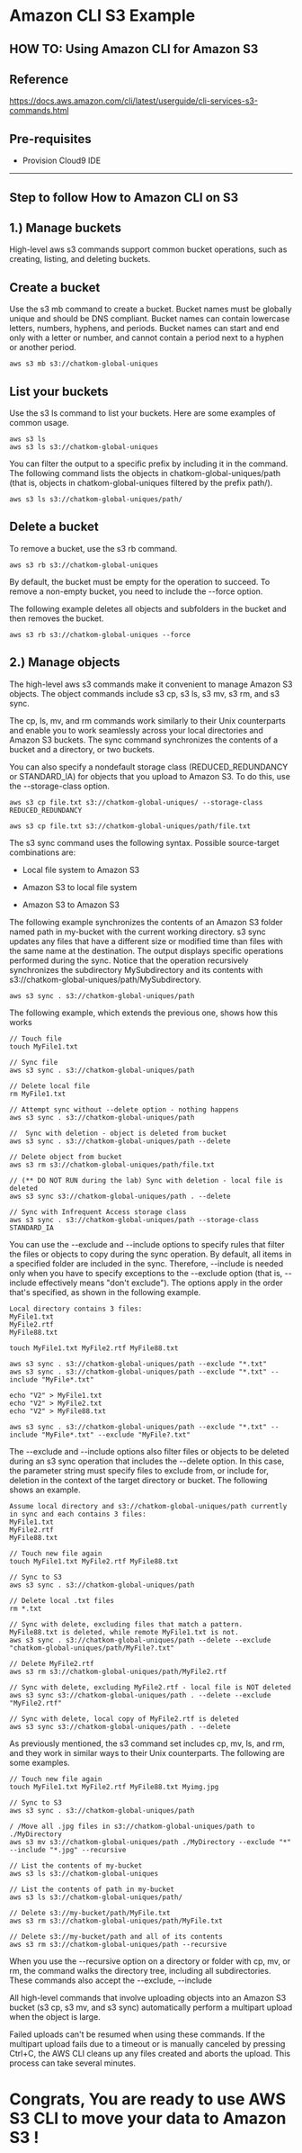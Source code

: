 # Amazon CLI S3 Example
## HOW TO: Using Amazon CLI for Amazon S3
## Reference
https://docs.aws.amazon.com/cli/latest/userguide/cli-services-s3-commands.html

## Pre-requisites
- Provision Cloud9 IDE
---
## Step to follow How to Amazon CLI on S3
 
 ## 1.) Manage buckets

High-level aws s3 commands support common bucket operations, such as creating, listing, and deleting buckets.

## Create a bucket
Use the s3 mb command to create a bucket. Bucket names must be globally unique and should be DNS compliant. Bucket names can contain lowercase letters, numbers, hyphens, and periods. Bucket names can start and end only with a letter or number, and cannot contain a period next to a hyphen or another period.

    aws s3 mb s3://chatkom-global-uniques

## List your buckets
Use the s3 ls command to list your buckets. Here are some examples of common usage.

    aws s3 ls
    aws s3 ls s3://chatkom-global-uniques

You can filter the output to a specific prefix by including it in the command. The following command lists the objects in chatkom-global-uniques/path (that is, objects in chatkom-global-uniques filtered by the prefix path/).

    aws s3 ls s3://chatkom-global-uniques/path/

 ## Delete a bucket
To remove a bucket, use the s3 rb command.
    
    aws s3 rb s3://chatkom-global-uniques

By default, the bucket must be empty for the operation to succeed. To remove a non-empty bucket, you need to include the --force option.

The following example deletes all objects and subfolders in the bucket and then removes the bucket.

    aws s3 rb s3://chatkom-global-uniques --force

 ## 2.) Manage objects
The high-level aws s3 commands make it convenient to manage Amazon S3 objects. The object commands include s3 cp, s3 ls, s3 mv, s3 rm, and s3 sync.

The cp, ls, mv, and rm commands work similarly to their Unix counterparts and enable you to work seamlessly across your local directories and Amazon S3 buckets. The sync command synchronizes the contents of a bucket and a directory, or two buckets.

You can also specify a nondefault storage class (REDUCED_REDUNDANCY or STANDARD_IA) for objects that you upload to Amazon S3. To do this, use the --storage-class option.

    aws s3 cp file.txt s3://chatkom-global-uniques/ --storage-class REDUCED_REDUNDANCY

    aws s3 cp file.txt s3://chatkom-global-uniques/path/file.txt

The s3 sync command uses the following syntax. Possible source-target combinations are:

- Local file system to Amazon S3

- Amazon S3 to local file system

- Amazon S3 to Amazon S3    

The following example synchronizes the contents of an Amazon S3 folder named path in my-bucket with the current working directory. s3 sync updates any files that have a different size or modified time than files with the same name at the destination. The output displays specific operations performed during the sync. Notice that the operation recursively synchronizes the subdirectory MySubdirectory and its contents with s3://chatkom-global-uniques/path/MySubdirectory.

    aws s3 sync . s3://chatkom-global-uniques/path

The following example, which extends the previous one, shows how this works
    
    // Touch file
    touch MyFile1.txt
   
    // Sync file 
    aws s3 sync . s3://chatkom-global-uniques/path

    // Delete local file
    rm MyFile1.txt

    // Attempt sync without --delete option - nothing happens
    aws s3 sync . s3://chatkom-global-uniques/path

    //  Sync with deletion - object is deleted from bucket
    aws s3 sync . s3://chatkom-global-uniques/path --delete

    // Delete object from bucket
    aws s3 rm s3://chatkom-global-uniques/path/file.txt

    // (** DO NOT RUN during the lab) Sync with deletion - local file is deleted
    aws s3 sync s3://chatkom-global-uniques/path . --delete

    // Sync with Infrequent Access storage class
    aws s3 sync . s3://chatkom-global-uniques/path --storage-class STANDARD_IA

You can use the --exclude and --include options to specify rules that filter the files or objects to copy during the sync operation. By default, all items in a specified folder are included in the sync. Therefore, --include is needed only when you have to specify exceptions to the --exclude option (that is, --include effectively means "don't exclude"). The options apply in the order that's specified, as shown in the following example.

    Local directory contains 3 files:
    MyFile1.txt
    MyFile2.rtf
    MyFile88.txt

    touch MyFile1.txt MyFile2.rtf MyFile88.txt

    aws s3 sync . s3://chatkom-global-uniques/path --exclude "*.txt"
    aws s3 sync . s3://chatkom-global-uniques/path --exclude "*.txt" --include "MyFile*.txt"

    echo "V2" > MyFile1.txt
    echo "V2" > MyFile2.txt
    echo "V2" > MyFile88.txt
    
    aws s3 sync . s3://chatkom-global-uniques/path --exclude "*.txt" --include "MyFile*.txt" --exclude "MyFile?.txt"

The --exclude and --include options also filter files or objects to be deleted during an s3 sync operation that includes the --delete option. In this case, the parameter string must specify files to exclude from, or include for, deletion in the context of the target directory or bucket. The following shows an example.

    Assume local directory and s3://chatkom-global-uniques/path currently in sync and each contains 3 files:
    MyFile1.txt
    MyFile2.rtf
    MyFile88.txt

    // Touch new file again
    touch MyFile1.txt MyFile2.rtf MyFile88.txt

    // Sync to S3
    aws s3 sync . s3://chatkom-global-uniques/path

    // Delete local .txt files
    rm *.txt

    // Sync with delete, excluding files that match a pattern. MyFile88.txt is deleted, while remote MyFile1.txt is not.
    aws s3 sync . s3://chatkom-global-uniques/path --delete --exclude "chatkom-global-uniques/path/MyFile?.txt"

    // Delete MyFile2.rtf
    aws s3 rm s3://chatkom-global-uniques/path/MyFile2.rtf

    // Sync with delete, excluding MyFile2.rtf - local file is NOT deleted
    aws s3 sync s3://chatkom-global-uniques/path . --delete --exclude "MyFile2.rtf"

    // Sync with delete, local copy of MyFile2.rtf is deleted
    aws s3 sync s3://chatkom-global-uniques/path . --delete

As previously mentioned, the s3 command set includes cp, mv, ls, and rm, and they work in similar ways to their Unix counterparts. The following are some examples.

    // Touch new file again
    touch MyFile1.txt MyFile2.rtf MyFile88.txt Myimg.jpg

    // Sync to S3
    aws s3 sync . s3://chatkom-global-uniques/path

    / /Move all .jpg files in s3://chatkom-global-uniques/path to ./MyDirectory
    aws s3 mv s3://chatkom-global-uniques/path ./MyDirectory --exclude "*" --include "*.jpg" --recursive

    // List the contents of my-bucket
    aws s3 ls s3://chatkom-global-uniques

    // List the contents of path in my-bucket
    aws s3 ls s3://chatkom-global-uniques/path/

    // Delete s3://my-bucket/path/MyFile.txt
    aws s3 rm s3://chatkom-global-uniques/path/MyFile.txt

    // Delete s3://my-bucket/path and all of its contents
    aws s3 rm s3://chatkom-global-uniques/path --recursive


When you use the --recursive option on a directory or folder with cp, mv, or rm, the command walks the directory tree, including all subdirectories. These commands also accept the --exclude, --include  

All high-level commands that involve uploading objects into an Amazon S3 bucket (s3 cp, s3 mv, and s3 sync) automatically perform a multipart upload when the object is large.

Failed uploads can't be resumed when using these commands. If the multipart upload fails due to a timeout or is manually canceled by pressing Ctrl+C, the AWS CLI cleans up any files created and aborts the upload. This process can take several minutes.


# Congrats, You are ready to use AWS S3 CLI to move your data to Amazon S3 !


